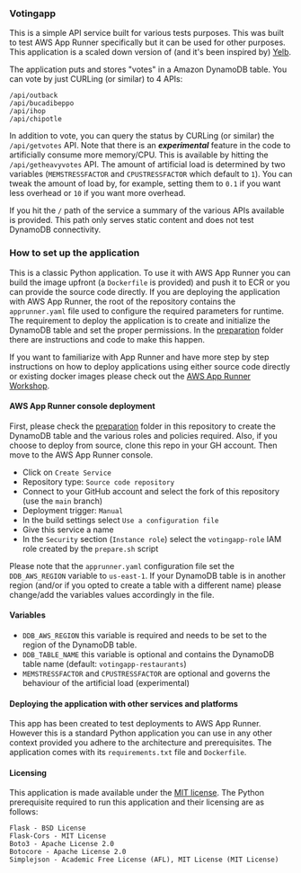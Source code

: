 ### Votingapp

This is a simple API service built for various tests purposes. This was built to test AWS App Runner specifically but it can be used for other purposes. This application is a scaled down version of (and it's been inspired by) [Yelb](https://github.com/mreferre/yelb/).

The application puts and stores "votes" in a Amazon DynamoDB table. You can vote by just CURLing (or similar) to 4 APIs: 
```
/api/outback
/api/bucadibeppo
/api/ihop
/api/chipotle
```
In addition to vote, you can query the status by CURLing (or similar) the `/api/getvotes` API. Note that there is an ***experimental*** feature in the code to artificially consume more memory/CPU. This is available by hitting the `/api/getheavyvotes` API. The amount of artificial load is determined by two variables (`MEMSTRESSFACTOR` and `CPUSTRESSFACTOR` which default to `1`). You can tweak the amount of load by, for example, setting them to `0.1` if you want less overhead or `10` if you want more overhead. 

If you hit the `/` path of the service a summary of the various APIs available is provided. This path only serves static content and does not test DynamoDB connectivity. 


### How to set up the application

This is a classic Python application. To use it with AWS App Runner you can build the image upfront (a `Dockerfile` is provided) and push it to ECR or you can provide the source code directly. If you are deploying the application with AWS App Runner, the root of the repository contains the `apprunner.yaml` file used to configure the required parameters for runtime. The requirement to deploy the application is to create and initialize the DynamoDB table and set the proper permissions. In the [preparation](/preparation) folder there are instructions and code to make this happen. 

If you want to familiarize with App Runner and have more step by step instructions on how to deploy applications using either source code directly or existing docker images please check out the [AWS App Runner Workshop](https://www.apprunnerworkshop.com/).  


#### AWS App Runner console deployment

First, please check the [preparation](/preparation) folder in this repository to create the DynamoDB table and the various roles and policies required. Also, if you choose to deploy from source, clone this repo in your GH account. Then move to the AWS App Runner console.

- Click on `Create Service` 
- Repository type: `Source code repository`
- Connect to your GitHub account and select the fork of this repository (use the `main` branch)
- Deployment trigger: `Manual`
- In the build settings select `Use a configuration file`
- Give this service a name 
- In the `Security` section (`Instance role`) select the `votingapp-role` IAM role created by the `prepare.sh` script  

Please note that the `apprunner.yaml` configuration file set the `DDB_AWS_REGION` variable to `us-east-1`. If your DynamoDB table is in another region (and/or if you opted to create a table with a different name) please change/add the variables values accordingly in the file. 


#### Variables

- `DDB_AWS_REGION` this variable is required and needs to be set to the region of the DynamoDB table.
- `DDB_TABLE_NAME` this variable is optional and contains the DynamoDB table name (default: `votingapp-restaurants`)
- `MEMSTRESSFACTOR` and `CPUSTRESSFACTOR` are optional and governs the behaviour of the artificial load (experimental)


#### Deploying the application with other services and platforms  

This app has been created to test deployments to AWS App Runner. However this is a standard Python application you can use in any other context provided you adhere to the architecture and prerequisites. The application comes with its `requirements.txt` file and `Dockerfile`. 


#### Licensing

This application is made available under the [MIT license](./LICENSE). The Python prerequisite required to run this application and their licensing are as follows:
```
Flask - BSD License 
Flask-Cors - MIT License
Boto3 - Apache License 2.0
Botocore - Apache License 2.0
Simplejson - Academic Free License (AFL), MIT License (MIT License)
```

